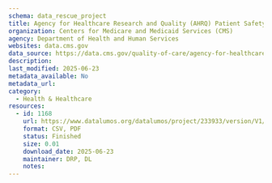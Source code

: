 ```yaml
---
schema: data_rescue_project 
title: Agency for Healthcare Research and Quality (AHRQ) Patient Safety Indicator 11 (PSI-11) Measure Rates
organization: Centers for Medicare and Medicaid Services (CMS)
agency: Department of Health and Human Services
websites: data.cms.gov
data_source: https://data.cms.gov/quality-of-care/agency-for-healthcare-research-and-quality-ahrq-patient-safety-indicator-11-psi-11-measure-rates
description: 
last_modified: 2025-06-23
metadata_available: No
metadata_url: 
category:
  - Health & Healthcare 
resources:
  - id: 1168
    url: https://www.datalumos.org/datalumos/project/233933/version/V1/view
    format: CSV, PDF
    status: Finished
    size: 0.01
    download_date: 2025-06-23
    maintainer: DRP, DL
    notes: 
---
```

